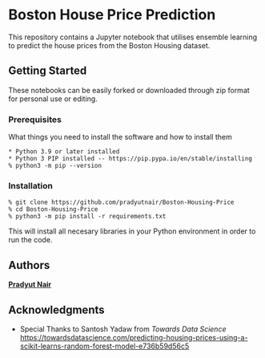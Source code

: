 # Boston House Price Prediction

This repository contains a Jupyter notebook that utilises ensemble learning to predict the house prices from the Boston Housing dataset. 

## Getting Started

These notebooks can be easily forked or downloaded through zip format for personal use or editing. 

### Prerequisites

What things you need to install the software and how to install them

```
* Python 3.9 or later installed
* Python 3 PIP installed -- https://pip.pypa.io/en/stable/installing
% python3 -m pip --version
```

### Installation

```
% git clone https://github.com/pradyutnair/Boston-Housing-Price
% cd Boston-Housing-Price
% python3 -m pip install -r requirements.txt
```

This will install all necesary libraries in your Python environment in order to run the code.

## Authors

[**Pradyut Nair**](https://github.com/pradyutnair)


## Acknowledgments

* Special Thanks to Santosh Yadaw from *Towards Data Science* https://towardsdatascience.com/predicting-housing-prices-using-a-scikit-learns-random-forest-model-e736b59d56c5


